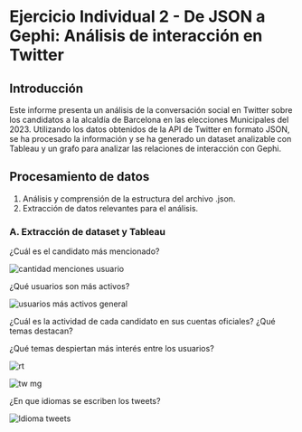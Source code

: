 # Ejercicio Individual 2 - De JSON a Gephi: Análisis de interacción en Twitter

## Introducción

Este informe presenta un análisis de la conversación social en Twitter sobre los candidatos a la alcaldía de Barcelona en las elecciones Municipales del 2023. Utilizando los datos obtenidos de la API de Twitter en formato JSON, se ha procesado la información y se ha generado un dataset analizable con Tableau y un grafo para analizar las relaciones de interacción con Gephi.

## Procesamiento de datos

1. Análisis y comprensión de la estructura del archivo .json.
2. Extracción de datos relevantes para el análisis.

### A. Extracción de dataset y Tableau

¿Cuál es el candidato más mencionado?

![cantidad menciones usuario](https://user-images.githubusercontent.com/116378134/235542453-767e88ef-c6db-4c70-a616-5e72eb572ad6.PNG)



¿Qué usuarios son más activos?

![usuarios más activos general](https://user-images.githubusercontent.com/116378134/235542471-8c27aae2-8e2d-4e92-8399-7423d81e4397.PNG)



¿Cuál es la actividad de cada candidato en sus cuentas oficiales? ¿Qué temas destacan?



¿Qué temas despiertan más interés entre los usuarios?

![rt](https://user-images.githubusercontent.com/116378134/235543619-37ff62fc-dd1f-47c8-93dd-693afc059331.PNG)

![tw mg](https://user-images.githubusercontent.com/116378134/235543635-93b7c54f-4789-4dfa-b936-c311fbfb2cf9.PNG)



¿En que idiomas se escriben los tweets?

![Idioma tweets](https://user-images.githubusercontent.com/116378134/235542425-9cbd17c0-745d-4b29-836f-152f89ea1ca3.PNG)
